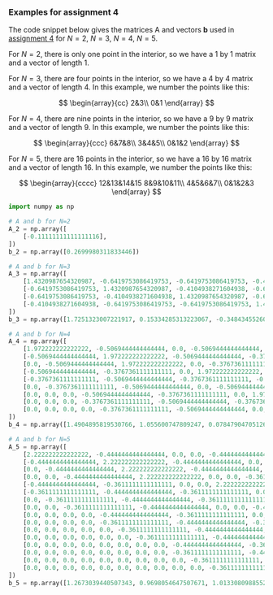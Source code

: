 ### Examples for assignment 4

The code snippet below gives the matrices $\mathrm{A}$ and vectors $\mathbf{b}$
used in [assignment 4](2022-assignment_4.md) for $N=2$, $N=3$, $N=4$, $N=5$.

For $N=2$, there is only one point in the interior, so we have a 1 by 1 matrix and a vector
of length 1.

For $N=3$, there are four points in the interior, so we have a 4 by 4 matrix and a vector of
length 4. In this example, we number the points like this:

$$
\begin{array}{cc}
2&3\\
0&1
\end{array}
$$

For $N=4$, there are nine points in the interior, so we have a 9 by 9 matrix and a vector of
length 9. In this example, we number the points like this:

$$
\begin{array}{ccc}
6&7&8\\
3&4&5\\
0&1&2
\end{array}
$$

For $N=5$, there are 16 points in the interior, so we have a 16 by 16 matrix and a vector of
length 16. In this example, we number the points like this:

$$
\begin{array}{cccc}
12&13&14&15
8&9&10&11\\
4&5&6&7\\
0&1&2&3
\end{array}
$$

```python
import numpy as np

# A and b for N=2
A_2 = np.array([
    [-0.11111111111111116],
])
b_2 = np.array([0.2699980311833446])

# A and b for N=3
A_3 = np.array([
    [1.4320987654320987, -0.6419753086419753, -0.6419753086419753, -0.4104938271604938],
    [-0.6419753086419753, 1.4320987654320987, -0.4104938271604938, -0.6419753086419753],
    [-0.6419753086419753, -0.4104938271604938, 1.4320987654320987, -0.6419753086419753],
    [-0.4104938271604938, -0.6419753086419753, -0.6419753086419753, 1.4320987654320987],
])
b_3 = np.array([1.7251323007221917, 0.15334285313223067, -0.34843455260733003, -1.0558651156722307])

# A and b for N=4
A_4 = np.array([
    [1.972222222222222, -0.5069444444444444, 0.0, -0.5069444444444444, -0.3767361111111111, 0.0, 0.0, 0.0, 0.0],
    [-0.5069444444444444, 1.972222222222222, -0.5069444444444444, -0.3767361111111111, -0.5069444444444444, -0.3767361111111111, 0.0, 0.0, 0.0],
    [0.0, -0.5069444444444444, 1.972222222222222, 0.0, -0.3767361111111111, -0.5069444444444444, 0.0, 0.0, 0.0],
    [-0.5069444444444444, -0.3767361111111111, 0.0, 1.972222222222222, -0.5069444444444444, 0.0, -0.5069444444444444, -0.3767361111111111, 0.0],
    [-0.3767361111111111, -0.5069444444444444, -0.3767361111111111, -0.5069444444444444, 1.972222222222222, -0.5069444444444444, -0.3767361111111111, -0.5069444444444444, -0.3767361111111111],
    [0.0, -0.3767361111111111, -0.5069444444444444, 0.0, -0.5069444444444444, 1.972222222222222, 0.0, -0.3767361111111111, -0.5069444444444444],
    [0.0, 0.0, 0.0, -0.5069444444444444, -0.3767361111111111, 0.0, 1.972222222222222, -0.5069444444444444, 0.0],
    [0.0, 0.0, 0.0, -0.3767361111111111, -0.5069444444444444, -0.3767361111111111, -0.5069444444444444, 1.972222222222222, -0.5069444444444444],
    [0.0, 0.0, 0.0, 0.0, -0.3767361111111111, -0.5069444444444444, 0.0, -0.5069444444444444, 1.972222222222222],
])
b_4 = np.array([1.4904895819530766, 1.055600747809247, 0.07847904705126368, 0.8311407883427149, 0.0, -0.8765020708205272, -0.6433980946818605, -0.7466392365712349, -0.538021498324083])

# A and b for N=5
A_5 = np.array([
    [2.222222222222222, -0.4444444444444444, 0.0, 0.0, -0.4444444444444444, -0.3611111111111111, 0.0, 0.0, 0.0, 0.0, 0.0, 0.0, 0.0, 0.0, 0.0, 0.0],
    [-0.4444444444444444, 2.222222222222222, -0.4444444444444444, 0.0, -0.3611111111111111, -0.4444444444444444, -0.3611111111111111, 0.0, 0.0, 0.0, 0.0, 0.0, 0.0, 0.0, 0.0, 0.0],
    [0.0, -0.4444444444444444, 2.222222222222222, -0.4444444444444444, 0.0, -0.3611111111111111, -0.4444444444444444, -0.3611111111111111, 0.0, 0.0, 0.0, 0.0, 0.0, 0.0, 0.0, 0.0],
    [0.0, 0.0, -0.4444444444444444, 2.222222222222222, 0.0, 0.0, -0.3611111111111111, -0.4444444444444444, 0.0, 0.0, 0.0, 0.0, 0.0, 0.0, 0.0, 0.0],
    [-0.4444444444444444, -0.3611111111111111, 0.0, 0.0, 2.222222222222222, -0.4444444444444444, 0.0, 0.0, -0.4444444444444444, -0.3611111111111111, 0.0, 0.0, 0.0, 0.0, 0.0, 0.0],
    [-0.3611111111111111, -0.4444444444444444, -0.3611111111111111, 0.0, -0.4444444444444444, 2.222222222222222, -0.4444444444444444, 0.0, -0.3611111111111111, -0.4444444444444444, -0.3611111111111111, 0.0, 0.0, 0.0, 0.0, 0.0],
    [0.0, -0.3611111111111111, -0.4444444444444444, -0.3611111111111111, 0.0, -0.4444444444444444, 2.222222222222222, -0.4444444444444444, 0.0, -0.3611111111111111, -0.4444444444444444, -0.3611111111111111, 0.0, 0.0, 0.0, 0.0],
    [0.0, 0.0, -0.3611111111111111, -0.4444444444444444, 0.0, 0.0, -0.4444444444444444, 2.222222222222222, 0.0, 0.0, -0.3611111111111111, -0.4444444444444444, 0.0, 0.0, 0.0, 0.0],
    [0.0, 0.0, 0.0, 0.0, -0.4444444444444444, -0.3611111111111111, 0.0, 0.0, 2.222222222222222, -0.4444444444444444, 0.0, 0.0, -0.4444444444444444, -0.3611111111111111, 0.0, 0.0],
    [0.0, 0.0, 0.0, 0.0, -0.3611111111111111, -0.4444444444444444, -0.3611111111111111, 0.0, -0.4444444444444444, 2.222222222222222, -0.4444444444444444, 0.0, -0.3611111111111111, -0.4444444444444444, -0.3611111111111111, 0.0],
    [0.0, 0.0, 0.0, 0.0, 0.0, -0.3611111111111111, -0.4444444444444444, -0.3611111111111111, 0.0, -0.4444444444444444, 2.222222222222222, -0.4444444444444444, 0.0, -0.3611111111111111, -0.4444444444444444, -0.3611111111111111],
    [0.0, 0.0, 0.0, 0.0, 0.0, 0.0, -0.3611111111111111, -0.4444444444444444, 0.0, 0.0, -0.4444444444444444, 2.222222222222222, 0.0, 0.0, -0.3611111111111111, -0.4444444444444444],
    [0.0, 0.0, 0.0, 0.0, 0.0, 0.0, 0.0, 0.0, -0.4444444444444444, -0.3611111111111111, 0.0, 0.0, 2.222222222222222, -0.4444444444444444, 0.0, 0.0],
    [0.0, 0.0, 0.0, 0.0, 0.0, 0.0, 0.0, 0.0, -0.3611111111111111, -0.4444444444444444, -0.3611111111111111, 0.0, -0.4444444444444444, 2.222222222222222, -0.4444444444444444, 0.0],
    [0.0, 0.0, 0.0, 0.0, 0.0, 0.0, 0.0, 0.0, 0.0, -0.3611111111111111, -0.4444444444444444, -0.3611111111111111, 0.0, -0.4444444444444444, 2.222222222222222, -0.4444444444444444],
    [0.0, 0.0, 0.0, 0.0, 0.0, 0.0, 0.0, 0.0, 0.0, 0.0, -0.3611111111111111, -0.4444444444444444, 0.0, 0.0, -0.4444444444444444, 2.222222222222222],
])
b_5 = np.array([1.2673039440507343, 0.9698054647507671, 1.0133080988552785, 0.07206335813040798, 0.9472174493756345, 0.0, 0.0, -0.9416429716282946, 0.6400834406610956, 0.0, 0.0, -0.7322882523543968, -0.8159823324771336, -0.9192523853093425, -0.48342793699793585, -0.19471066818706848])

```
